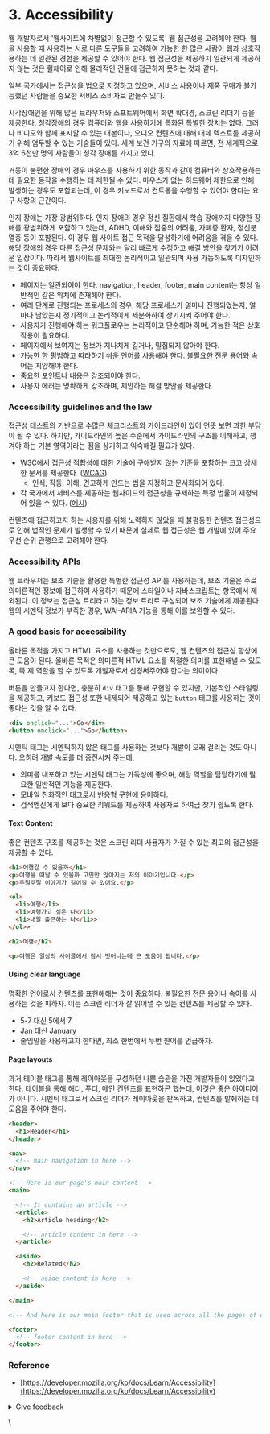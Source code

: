 # 3. Accessibility

웹 개발자로서 '웹사이트에 차별없이 접근할 수 있도록' 웹 접근성을 고려해야 한다. 웹을 사용할 때 사용하는 서로 다른 도구들을 고려하여 가능한 한 많은 사람이 웹과 상호작용하는 데 일관된 경험을 제공할 수 있어야 한다. 웹 접근성을 제공하지 일관되게 제공하지 않는 것은 휠체어로 인해 물리적인 건물에 접근하지 못하는 것과 같다.

일부 국가에서는 접근성을 법으로 지정하고 있으며, 서비스 사용이나 제품 구매가 불가능했던 사람들을 중요한 서비스 소비자로 만들수 있다.

시각장애인을 위해 많은 브라우저와 소프트웨어에서 화면 확대경, 스크린 리더기 등을 제공한다. 청각장애의 경우 컴퓨터와 웹을 사용하기에 특화된 특별한 장치는 없다. 그러나 비디오와 함께 표시할 수 있는 대본이나, 오디오 컨텐츠에 대해 대체 텍스트를 제공하기 위해 염두할 수 있는 기술들이 있다. 세계 보건 기구의 자료에 따르면, 전 세계적으로 3억 6천만 명의 사람들이 청각 장애를 가지고 있다.

거동이 불편한 장애의 경우 마우스를 사용하기 위한 동작과 같이 컴퓨터와 상호작용하는 데 필요한 동작을 수행하는 데 제한될 수 있다. 마우스가 없는 하드웨어 제한으로 인해 발생하는 경우도 포함되는데, 이 경우 키보드로서 컨트롤을 수행할 수 있어야 한다는 요구 사항의 근간이다.

인지 장애는 가장 광범위하다. 인지 장애의 경우 정신 질환에서 학습 장애까지 다양한 장애를 광범위하게 포함하고 있는데, ADHD, 이해와 집중의 어려움, 자폐증 환자, 정신분열증 등이 포함된다. 이 경우 웹 사이트 접근 목적을 달성하기에 어려움을 겪을 수 있다. 해당 장애의 경우 다른 접근성 문제와는 달리 빠르게 수정하고 해결 방안을 찾기가 어려운 입장이다. 따라서 웹사이트를 최대한 논리적이고 일관되며 사용 가능하도록 디자인하는 것이 중요하다.

* 페이지는 일관되어야 한다. navigation, header, footer, main content는 항상 일반적인 같은 위치에 존재해야 한다.
* 여러 단계로 진행되는 프로세스의 경우, 해당 프로세스가 얼마나 진행되었는지, 얼마나 남았는지 정기적이고 논리적이게 세분화하여 상기시켜 주어야 한다.
* 사용자가 진행해야 하는 워크플로우는 논리적이고 단순해야 하며, 가능한 적은 상호 작용이 필요하다.
* 페이지에서 보여지는 정보가 지나치게 길거나, 밀집되지 않아야 한다.
* 가능한 한 평범하고 따라하기 쉬운 언어를 사용해야 한다. 불필요한 전문 용어와 속어는 지양해야 한다.
* 중요한 포인트나 내용은 강조되어야 한다.
* 사용자 에러는 명확하게 강조하며, 제안하는 해결 방안을 제공한다.

### Accessibility guidelines and the law

접근성 테스트의 기반으로 수많은 체크리스트와 가이드라인이 있어 언뜻 보면 과한 부담이 될 수 있다. 하지만, 가이드라인의 높은 수준에서 가이드라인의 구조를 이해하고, 챙겨야 하는 기본 영역이라는 점을 상기하고 익숙해질 필요가 있다.

* W3C에서 접근성 적합성에 대한 기술에 구애받지 않는 기준을 포함하는 크고 상세한 문서를 제공한다. ([WCAG](https://developer.mozilla.org/ko/docs/Learn/Accessibility))
  * 인식, 작동, 이해, 견고하게 만드는 법을 지정하고 문서화되어 있다.
* 각 국가에서 서비스를 제공하는 웹사이드의 접근성을 규제하는 특정 법률이 재정되어 있을 수 있다. ([예시](https://news.seoul.go.kr/gov/archives/47485))

컨텐츠에 접근하고자 하는 사용자를 위해 노력하지 않았을 때 불평등한 컨텐츠 접근성으로 인해 법적인 문제가 발생할 수 있기 때문에 실제로 웹 접근성은 웹 개발에 있어 주요 우선 순위 관행으로 고려해야 한다.

### Accessibility APIs

웹 브라우저는 보조 기술을 활용한 특별한 접근성 API를 사용하는데, 보조 기술은 주로 의미론적인 정보에 접근하여 사용하기 때문에 스타일이나 자바스크립트는 항목에서 제외된다. 이 정보는 접근성 트리라고 하는 정보 트리로 구성되어 보조 기술에게 제공된다. 웹의 시멘틱 정보가 부족한 경우, WAI-ARIA 기능을 통해 이를 보완할 수 있다.

### A good basis for accessibility

올바른 목적을 가지고 HTML 요소를 사용하는 것만으로도, 웹 컨텐츠의 접근성 향상에 큰 도움이 된다. 올바른 목적은 의미론적 HTML 요소를 적절한 의미를 표현해낼 수 있도록, 즉 제 역할을 할 수 있도록 개발자로서 신경써주어야 한다는 의미이다.

버튼을 만들고자 한다면, 충분히 `div` 태그를 통해 구현할 수 있지만, 기본적인 스타일링을 제공하고, 키보드 접근성 또한 내제되어 제공하고 있는 `button` 태그를 사용하는 것이 좋다는 것을 알 수 있다.

```html
<div onclick="...">Go</div>
<button onclick="...">Go</button>
```

시멘틱 태그는 시멘틱하지 않은 태그를 사용하는 것보다 개발이 오래 걸리는 것도 아니다. 오히려 개발 속도를 더 증진시켜 주는데,

* 의미를 내포하고 있는 시멘틱 태그는 가독성에 좋으며, 해당 역할을 담당하기에 필요한 일반적인 기능을 제공한다.
* 모바일 친화적인 태그로서 반응형 구현에 용이하다.
* 검색엔진에게 보다 중요한 키워드를 제공하여 사용자로 하여금 찾기 쉽도록 한다.

#### Text Content

좋은 컨텐츠 구조를 제공하는 것은 스크린 리더 사용자가 가질 수 있는 최고의 접근성을 제공할 수 있다.

```html
<h1>여행갈 수 있을까</h1>
<p>여행을 떠날 수 있을까 고민만 많아지는 저의 이야기입니다.</p>
<p>주절주절 이야기가 길어질 수 있어요.</p>

<ol>
  <li>여행</li>
  <li>여행가고 싶은 나</li>
  <li>내일 출근하는 나</li>>
</ol>>

<h2>여행</h2>

<p>여행은 일상의 사이클에서 잠시 벗어나는데 큰 도움이 됩니다.</p>
```

#### Using clear language

명확한 언어로서 컨텐츠를 표현해해는 것이 중요하다. 불필요한 전문 용어나 속어를 사용하는 것을 피하자. 이는 스크린 리더가 잘 읽어낼 수 있는 컨텐츠를 제공할 수 있다.

* 5-7 대신 5에서 7
* Jan 대신 January
* 줄임말을 사용하고자 한다면, 최소 한번에서 두번 원어를 언급하자.

#### Page layouts

과거 테이블 태그를 통해 레이아웃을 구성하던 나쁜 습관을 가진 개발자들이 있었다고 한다. 테이블을 통해 해더, 푸터, 메인 컨텐츠를 표현하곤 했는데, 이것은 좋은 아이디어가 아니다. 시멘틱 태그로서 스크린 리더가 레이아웃을 판독하고, 컨텐츠를 발췌하는 데 도움을 주어야 한다.

```html
<header>
  <h1>Header</h1>
</header>

<nav>
  <!-- main navigation in here -->
</nav>

<!-- Here is our page's main content -->
<main>

  <!-- It contains an article -->
  <article>
    <h2>Article heading</h2>

    <!-- article content in here -->
  </article>

  <aside>
    <h2>Related</h2>

    <!-- aside content in here -->
  </aside>

</main>

<!-- And here is our main footer that is used across all the pages of our website -->

<footer>
  <!-- footer content in here -->
</footer>
```

### Reference

* [https://developer.mozilla.org/ko/docs/Learn/Accessibility](https://developer.mozilla.org/ko/docs/Learn/Accessibility)

<details>

<summary>Give feedback</summary>



</details>

\
